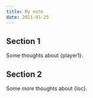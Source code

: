 ```yaml
---
title: My note
date: 2021-01-25
---
```


## Section 1

Some thoughts about {player1}.

## Section 2

Some _more_ thoughts about {loc}.
